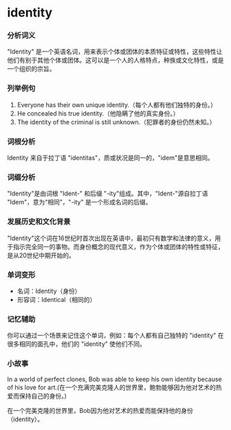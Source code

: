 # identity

### 分析词义

  

"Identity" 是一个英语名词，用来表示个体或团体的本质特征或特性，这些特性让他们有别于其他个体或团体。这可以是一个人的人格特点，种族或文化特性，或是一个组织的宗旨。

  

### 列举例句

  

1.  Everyone has their own unique identity.（每个人都有他们独特的身份。）
2.  He concealed his true identity.（他隐瞒了他的真实身份。）
3.  The identity of the criminal is still unknown.（犯罪者的身份仍然未知。）

  

### 词根分析

  

Identity 来自于拉丁语 "identitas"，质或状况是同一的，"idem"是意思相同。

  

### 词缀分析

  

"Identity"是由词根 "Ident-" 和后缀 "-ity"组成。其中，"Ident-"源自拉丁语 "Idem"，意为“相同”，"-ity" 是一个形成名词的后缀。

  

### 发展历史和文化背景

  

"Identity"这个词在16世纪时首次出现在英语中，最初只有数学和法律的意义，用于指示完全同一的事物。而身份概念的现代意义，作为个体或团体的特性或特征，是从20世纪中期开始的。

  

### 单词变形

  

*   名词：Identity（身份）
*   形容词：Identical（相同的）

  

### 记忆辅助

  

你可以通过一个场景来记住这个单词，例如：每个人都有自己独特的 "identity" 在很多相同的面孔中，他们的 "identity" 使他们不同。

  

### 小故事

  

In a world of perfect clones, Bob was able to keep his own identity because of his love for art.(在一个充满完美克隆人的世界里，鲍勃能够因为他对艺术的热爱而保持自己的身份。)

  

在一个完美克隆的世界里，Bob因为他对艺术的热爱而能保持他的身份（identity）。
